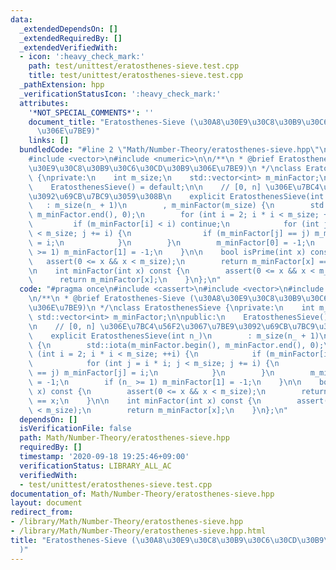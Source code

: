 ```yaml
---
data:
  _extendedDependsOn: []
  _extendedRequiredBy: []
  _extendedVerifiedWith:
  - icon: ':heavy_check_mark:'
    path: test/unittest/eratosthenes-sieve.test.cpp
    title: test/unittest/eratosthenes-sieve.test.cpp
  _pathExtension: hpp
  _verificationStatusIcon: ':heavy_check_mark:'
  attributes:
    '*NOT_SPECIAL_COMMENTS*': ''
    document_title: "Eratosthenes-Sieve (\u30A8\u30E9\u30C8\u30B9\u30C6\u30CD\u30B9\
      \u306E\u7BE9)"
    links: []
  bundledCode: "#line 2 \"Math/Number-Theory/eratosthenes-sieve.hpp\"\n#include <cassert>\n\
    #include <vector>\n#include <numeric>\n\n/**\n * @brief Eratosthenes-Sieve (\u30A8\
    \u30E9\u30C8\u30B9\u30C6\u30CD\u30B9\u306E\u7BE9)\n */\nclass EratosthenesSieve\
    \ {\nprivate:\n    int m_size;\n    std::vector<int> m_minFactor;\n\npublic:\n\
    \    EratosthenesSieve() = default;\n\n    // [0, n] \u306E\u7BC4\u56F2\u3067\u7BE9\
    \u3092\u69CB\u7BC9\u3059\u308B\n    explicit EratosthenesSieve(int n_)\n     \
    \   : m_size(n_ + 1)\n        , m_minFactor(m_size) {\n        std::iota(m_minFactor.begin(),\
    \ m_minFactor.end(), 0);\n        for (int i = 2; i * i < m_size; ++i) {\n   \
    \         if (m_minFactor[i] < i) continue;\n            for (int j = i * i; j\
    \ < m_size; j += i) {\n                if (m_minFactor[j] == j) m_minFactor[j]\
    \ = i;\n            }\n        }\n        m_minFactor[0] = -1;\n        if (n_\
    \ >= 1) m_minFactor[1] = -1;\n    }\n\n    bool isPrime(int x) const {\n     \
    \   assert(0 <= x && x < m_size);\n        return m_minFactor[x] == x;\n    }\n\
    \n    int minFactor(int x) const {\n        assert(0 <= x && x < m_size);\n  \
    \      return m_minFactor[x];\n    }\n};\n"
  code: "#pragma once\n#include <cassert>\n#include <vector>\n#include <numeric>\n\
    \n/**\n * @brief Eratosthenes-Sieve (\u30A8\u30E9\u30C8\u30B9\u30C6\u30CD\u30B9\
    \u306E\u7BE9)\n */\nclass EratosthenesSieve {\nprivate:\n    int m_size;\n   \
    \ std::vector<int> m_minFactor;\n\npublic:\n    EratosthenesSieve() = default;\n\
    \n    // [0, n] \u306E\u7BC4\u56F2\u3067\u7BE9\u3092\u69CB\u7BC9\u3059\u308B\n\
    \    explicit EratosthenesSieve(int n_)\n        : m_size(n_ + 1)\n        , m_minFactor(m_size)\
    \ {\n        std::iota(m_minFactor.begin(), m_minFactor.end(), 0);\n        for\
    \ (int i = 2; i * i < m_size; ++i) {\n            if (m_minFactor[i] < i) continue;\n\
    \            for (int j = i * i; j < m_size; j += i) {\n                if (m_minFactor[j]\
    \ == j) m_minFactor[j] = i;\n            }\n        }\n        m_minFactor[0]\
    \ = -1;\n        if (n_ >= 1) m_minFactor[1] = -1;\n    }\n\n    bool isPrime(int\
    \ x) const {\n        assert(0 <= x && x < m_size);\n        return m_minFactor[x]\
    \ == x;\n    }\n\n    int minFactor(int x) const {\n        assert(0 <= x && x\
    \ < m_size);\n        return m_minFactor[x];\n    }\n};\n"
  dependsOn: []
  isVerificationFile: false
  path: Math/Number-Theory/eratosthenes-sieve.hpp
  requiredBy: []
  timestamp: '2020-09-18 19:25:46+09:00'
  verificationStatus: LIBRARY_ALL_AC
  verifiedWith:
  - test/unittest/eratosthenes-sieve.test.cpp
documentation_of: Math/Number-Theory/eratosthenes-sieve.hpp
layout: document
redirect_from:
- /library/Math/Number-Theory/eratosthenes-sieve.hpp
- /library/Math/Number-Theory/eratosthenes-sieve.hpp.html
title: "Eratosthenes-Sieve (\u30A8\u30E9\u30C8\u30B9\u30C6\u30CD\u30B9\u306E\u7BE9\
  )"
---
```


